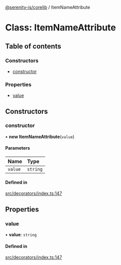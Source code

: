 [@serenity-is/corelib](../README.md) / ItemNameAttribute

# Class: ItemNameAttribute

## Table of contents

### Constructors

- [constructor](ItemNameAttribute.md#constructor)

### Properties

- [value](ItemNameAttribute.md#value)

## Constructors

### constructor

• **new ItemNameAttribute**(`value`)

#### Parameters

| Name | Type |
| :------ | :------ |
| `value` | `string` |

#### Defined in

[src/decorators/index.ts:147](https://github.com/serenity-is/serenity/blob/master/packages/corelib/src/decorators/index.ts#L147)

## Properties

### value

• **value**: `string`

#### Defined in

[src/decorators/index.ts:147](https://github.com/serenity-is/serenity/blob/master/packages/corelib/src/decorators/index.ts#L147)
